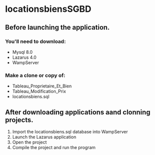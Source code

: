 # locationsbiensSGBD

## Before launching the application.

### You'll need to download:
* Mysql 8.0
* Lazarus 4.0
* WampServer

### Make a clone or copy of:
- Tableau_Proprietaire_Et_Bien
- Tableau_Modification_Prix
- locationsbiens.sql

## After downloading applications aand clonning projects.

1. Import the locationsbiens.sql database into WampServer
2. Launch the Lazarus application
3. Open the project
4. Compile the project and run the program
